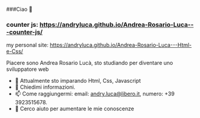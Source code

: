 ###Ciao 👋

### counter js: https://andryluca.github.io/Andrea-Rosario-Luca---counter-js/
my personal site: https://andryluca.github.io/Andrea-Rosario-Luca---Html-e-Css/

Piacere sono Andrea Rosario Lucà,
sto studiando per diventare uno sviluppatore web
- 🌱 Attualmente sto imparando Html, Css, Javascript
- 💬 Chiedimi informazioni.
- 📫 Come raggiungermi: email: andry.luca@libero.it, numero: +39 3923515678.
- 🤔 Cerco aiuto per aumentare le mie conoscenze


<!--
**andryluca/andryluca** is a ✨ _special_ ✨ repository because its `README.md` (this file) appears on your GitHub profile.

Here are some ideas to get you started:

- 🔭 I’m currently working on ...
- 🌱 I’m currently learning ...
- 👯 I’m looking to collaborate on ...
- 🤔 I’m looking for help with ...
- 💬 Ask me about ...
- 📫 How to reach me: ...
- 😄 Pronouns: ...
- ⚡ Fun fact: ...
-->
